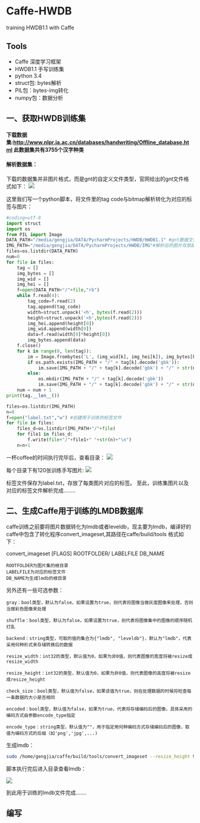 # Caffe-HWDB
training HWDB1.1 with Caffe
## Tools
* Caffe 深度学习框架 
* HWDB1.1 手写训练集
* python 3.4 
* struct包: bytes解析
* PIL包：bytes-img转化
* numpy包：数据分析

## 一、获取HWDB训练集
#### 下载数据集:http://www.nlpr.ia.ac.cn/databases/handwriting/Offline_database.html 此数据集共有3755个汉字种类

#### 解析数据集：
下载的数据集并非图片格式，而是gnt的自定义文件类型，官网给出的gnt文件格式如下：
![](https://github.com/gengjia007/Caffe-HWDB/blob/master/img/gnt_format.png)

这里我们写一个python脚本，将文件里的tag code与bitmap解析转化为对应的标签与图片：
```python
#coding=utf-8
import struct
import os
from PIL import Image
DATA_PATH="/media/gengjia/DATA/PycharmProjects/HWDB/HWDB1.1" #gnt数据文件路径
IMG_PATH="/media/gengjia/DATA/PycharmProjects/HWDB/IMG"#解析后的图片存放路径
files=os.listdir(DATA_PATH)
num=0
for file in files:
    tag = []
    img_bytes = []
    img_wid = []
    img_hei = []
    f=open(DATA_PATH+"/"+file,"rb")
    while f.read(4):
        tag_code=f.read(2)
        tag.append(tag_code)
        width=struct.unpack('<h', bytes(f.read(2)))
        height=struct.unpack('<h',bytes(f.read(2)))
        img_hei.append(height[0])
        img_wid.append(width[0])
        data=f.read(width[0]*height[0])
        img_bytes.append(data)
    f.close()
    for k in range(0, len(tag)):
        im = Image.frombytes('L', (img_wid[k], img_hei[k]), img_bytes[k])
        if os.path.exists(IMG_PATH + "/" + tag[k].decode('gbk')):
            im.save(IMG_PATH + "/" + tag[k].decode('gbk') + "/" + str(num) + ".jpg")
        else:
            os.mkdir(IMG_PATH + "/" + tag[k].decode('gbk'))
            im.save(IMG_PATH + "/" + tag[k].decode('gbk') + "/" + str(num) + ".jpg")
    num = num + 1
print(tag.__len__())

files=os.listdir(IMG_PATH)
n=0
f=open("label.txt","w") #创建用于训练的标签文件
for file in files:
    files_d=os.listdir(IMG_PATH+"/"+file)
    for file1 in files_d:
        f.write(file+"/"+file1+" "+str(n)+"\n")
    n=n+1
```
一杯coffee的时间执行完毕后，查看目录：
![](https://github.com/gengjia007/Caffe-HWDB/blob/master/img/p_dir.png)

每个目录下有120张训练手写图片:
![](https://github.com/gengjia007/Caffe-HWDB/blob/master/img/p_img.png)

标签文件保存为label.txt，存放了每类图片对应的标签。
至此，训练集图片以及对应的标签文件解析完成........

## 二、生成Caffe用于训练的LMDB数据库
caffe训练之前要将图片数据转化为lmdb或者leveldb，现主要为lmdb，编译好的caffe中包含了转化程序convert_imageset,其路径在caffe/build/tools
格式如下：

convert_imageset [FLAGS] ROOTFOLDER/ LABELFILE DB_NAME  

    ROOTFOLDER为图片集的根目录
    LABELFILE为对应的标签文件
    DB_NAME为生成lmdb的根目录

另外还有一些可选参数：

    gray：bool类型，默认为false，如果设置为true，则代表将图像当做灰度图像来处理，否则当做彩色图像来处理

    shuffle：bool类型，默认为false，如果设置为true，则代表将图像集中的图像的顺序随机打乱

    backend：string类型，可取的值的集合为{"lmdb", "leveldb"}，默认为"lmdb"，代表采用何种形式来存储转换后的数据

    resize_width：int32的类型，默认值为0，如果为非0值，则代表图像的宽度将被resize成resize_width

    resize_height：int32的类型，默认值为0，如果为非0值，则代表图像的高度将被resize成resize_height

    check_size：bool类型，默认值为false，如果该值为true，则在处理数据的时候将检查每一条数据的大小是否相同

    encoded：bool类型，默认值为false，如果为true，代表将存储编码后的图像，具体采用的编码方式由参数encode_type指定

    encode_type：string类型，默认值为""，用于指定用何种编码方式存储编码后的图像，取值为编码方式的后缀（如'png','jpg',...)

生成lmdb：
```bash
sudo /home/gengjia/caffe/build/tools/convert_imageset --resize_height 96 --resize_width 96 /media/gengjia/DATA/PycharmProjects/HWDB/IMG/ /media/gengjia/DATA/PycharmProjects/HWDB/label.txt /media/gengjia/DATA/PycharmProjects/HWDB/train_lmdb/
```
脚本执行完后进入目录查看lmdb：

![](https://github.com/gengjia007/Caffe-HWDB/blob/master/img/lmdb.png)

到此用于训练的lmdb文件完成.......

## 编写
